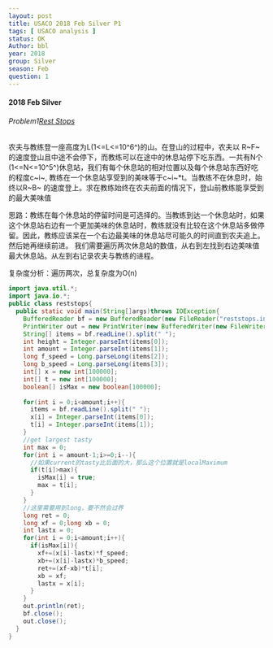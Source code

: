 ```yaml
---
layout: post
title: USACO 2018 Feb Silver P1
tags: [ USACO analysis ]
status: OK
Author: bbl
year: 2018
group: Silver
season: Feb
question: 1
---
```




#### 2018 Feb Silver

###### Problem1[Rest Stops](http://www.usaco.org/index.php?page=viewproblem2&cpid=810&lang=en)

农夫与教练登一座高度为L(1<=L<=10^6^)的山。在登山的过程中，农夫以 R~F~ 的速度登山且中途不会停下，而教练可以在途中的休息站停下吃东西。一共有N个(1<=N<=10^5^)休息站，我们有每个休息站的相对位置以及每个休息站东西好吃的程度c~i~, 教练在一个休息站享受到的美味等于c~i~*t。当教练不在休息时，始终以R~B~ 的速度登上。求在教练始终在农夫前面的情况下，登山前教练能享受到的最大美味值

思路：教练在每个休息站的停留时间是可选择的。当教练到达一个休息站时，如果这个休息站右边有一个更加美味的休息站时，教练就没有比较在这个休息站多做停留。因此，教练应该呆在一个右边最美味的休息站尽可能久的时间直到农夫追上。然后她再继续前进。
我们需要遍历两次休息站的数值，从右到左找到右边美味值最大休息站。从左到右记录农夫与教练的进程。

复杂度分析：遍历两次，总复杂度为O(n)

```java
import java.util.*;
import java.io.*;
public class reststops{
  public static void main(String[]args)throws IOException{
    BufferedReader bf = new BufferedReader(new FileReader("reststops.in"));
    PrintWriter out = new PrintWriter(new BufferedWriter(new FileWriter("reststops.out")));
    String[] items = bf.readLine().split(" ");
    int height = Integer.parseInt(items[0]);
    int amount = Integer.parseInt(items[1]);
    long f_speed = Long.parseLong(items[2]);
    long b_speed = Long.parseLong(items[3]);
    int[] x = new int[100000];
    int[] t = new int[100000];
    boolean[] isMax = new boolean[100000];
    
    for(int i = 0;i<amount;i++){
      items = bf.readLine().split(" ");
      x[i] = Integer.parseInt(items[0]);
      t[i] = Integer.parseInt(items[1]);
    }
    //get largest tasty
    int max = 0;
    for(int i = amount-1;i>=0;i--){
      //如果current的tasty比后面的大，那么这个位置就是localMaximum
      if(t[i]>max){
        isMax[i] = true;
        max = t[i];
      }
    }
    //这里需要用到long，要不然会过界
    long ret = 0;
    long xf = 0;long xb = 0;
    int lastx = 0;
    for(int i = 0;i<amount;i++){
      if(isMax[i]){
        xf+=(x[i]-lastx)*f_speed;
        xb+=(x[i]-lastx)*b_speed;
        ret+=(xf-xb)*t[i];
        xb = xf;
        lastx = x[i];
      }
    }
    out.println(ret);
    bf.close();
    out.close();
  }
}
```




